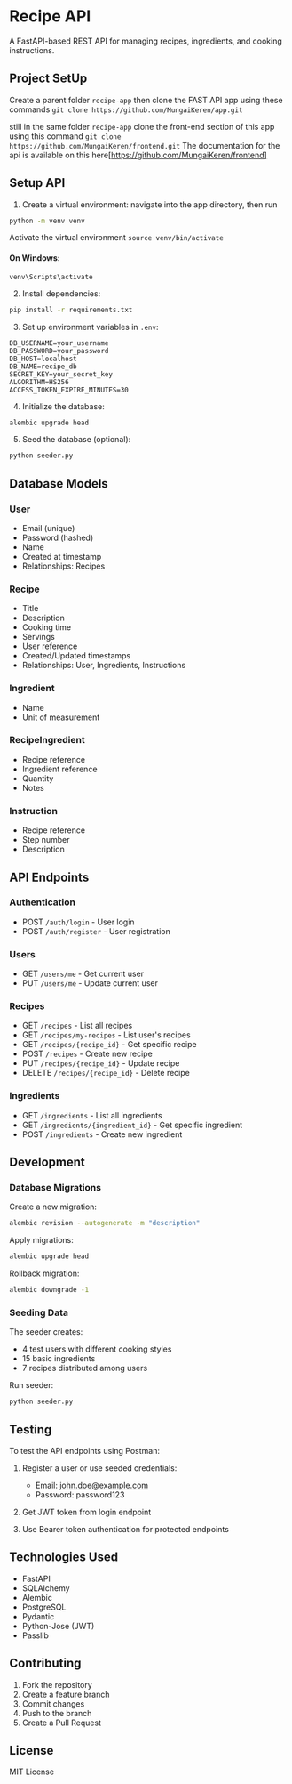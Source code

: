# Recipe API

A FastAPI-based REST API for managing recipes, ingredients, and cooking instructions.

## Project SetUp
Create a parent folder ```recipe-app``` then clone the FAST API app using these commands
``` git clone https://github.com/MungaiKeren/app.git ```


still in the same folder ```recipe-app``` clone the front-end section of this app using this command
``` git clone https://github.com/MungaiKeren/frontend.git ```
The documentation for the api is available on this here[https://github.com/MungaiKeren/frontend]


## Setup API

1. Create a virtual environment:
   navigate into the app directory, then run

```bash
python -m venv venv
```

Activate the virtual environment
```source venv/bin/activate```

#### On Windows: 
```venv\Scripts\activate```

2. Install dependencies:
```bash
pip install -r requirements.txt
```

3. Set up environment variables in `.env`:
```env
DB_USERNAME=your_username
DB_PASSWORD=your_password
DB_HOST=localhost
DB_NAME=recipe_db
SECRET_KEY=your_secret_key
ALGORITHM=HS256
ACCESS_TOKEN_EXPIRE_MINUTES=30
```

4. Initialize the database:
```bash
alembic upgrade head
```

5. Seed the database (optional):
```bash
python seeder.py
```

## Database Models

### User
- Email (unique)
- Password (hashed)
- Name
- Created at timestamp
- Relationships: Recipes

### Recipe
- Title
- Description
- Cooking time
- Servings
- User reference
- Created/Updated timestamps
- Relationships: User, Ingredients, Instructions

### Ingredient
- Name
- Unit of measurement

### RecipeIngredient
- Recipe reference
- Ingredient reference
- Quantity
- Notes

### Instruction
- Recipe reference
- Step number
- Description

## API Endpoints

### Authentication
- POST `/auth/login` - User login
- POST `/auth/register` - User registration

### Users
- GET `/users/me` - Get current user
- PUT `/users/me` - Update current user

### Recipes
- GET `/recipes` - List all recipes
- GET `/recipes/my-recipes` - List user's recipes
- GET `/recipes/{recipe_id}` - Get specific recipe
- POST `/recipes` - Create new recipe
- PUT `/recipes/{recipe_id}` - Update recipe
- DELETE `/recipes/{recipe_id}` - Delete recipe

### Ingredients
- GET `/ingredients` - List all ingredients
- GET `/ingredients/{ingredient_id}` - Get specific ingredient
- POST `/ingredients` - Create new ingredient

## Development

### Database Migrations
Create a new migration:
```bash
alembic revision --autogenerate -m "description"
```

Apply migrations:
```bash
alembic upgrade head
```

Rollback migration:
```bash
alembic downgrade -1
```

### Seeding Data
The seeder creates:
- 4 test users with different cooking styles
- 15 basic ingredients
- 7 recipes distributed among users

Run seeder:
```bash
python seeder.py
```

## Testing
To test the API endpoints using Postman:

1. Register a user or use seeded credentials:
   - Email: john.doe@example.com
   - Password: password123

2. Get JWT token from login endpoint

3. Use Bearer token authentication for protected endpoints

## Technologies Used
- FastAPI
- SQLAlchemy
- Alembic
- PostgreSQL
- Pydantic
- Python-Jose (JWT)
- Passlib

## Contributing
1. Fork the repository
2. Create a feature branch
3. Commit changes
4. Push to the branch
5. Create a Pull Request

## License
MIT License
